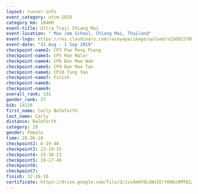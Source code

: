 ```yaml
---
layout: runner-info 
event_category: utcm-2019 
category_km: 104KM 
event-title: Ultra Trail Chiang Mai 
event-location: " Mae Jam School, Chiang Mai, Thailand" 
event-logo: https://res.cloudinary.com/raceyaya/image/upload/v1569217001/logo/ultra-trail-chiangmai_ay7efp.jpg 
event-date: "31 Aug - 1 Sep 2019" 
checkpoint-name2: CP3 Pao Pong Pieng 
checkpoint-name3: CP5 Mae Malor 
checkpoint-name4: CP6 Ban Mae Wak  
checkpoint-name5: CP9 Ban Mae Tan 
checkpoint-name6: CP10 Tung Yao 
checkpoint-name7: Finish 
checkpoint-name8: 
checkpoint-name9: 
overall_rank: 191
gender_rank: 37
bib: 14126
first_name: Carly Balmforth
last_name: Carly
distance: Balmforth
category: 29
gender: Female
time: 28-26-10
checkpoint2: 6-19-48
checkpoint3: 13-10-15
checkpoint4: 15-38-21
checkpoint5: 19-17-46
checkpoint6: 
checkpoint7: 
finish: 32-26-10
certificate: https://drive.google.com/file/d/1vs5mhF0LGWsIErtKHOz9MTN1ZK9M3bXp/view?usp=sharing
---
```

